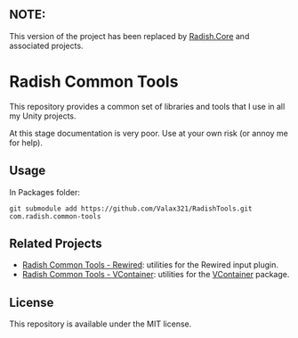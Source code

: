 ## NOTE: 
This version of the project has been replaced by [Radish.Core](https://github.com/Valax321/Radish.Core) and associated projects.

# Radish Common Tools

This repository provides a common set of libraries and tools that I use in all my Unity projects.

At this stage documentation is very poor. Use at your own risk (or annoy me for help).

## Usage
In Packages folder:
```
git submodule add https://github.com/Valax321/RadishTools.git com.radish.common-tools
```

## Related Projects
- [Radish Common Tools - Rewired](https://github.com/Valax321/RadishTools.Rewired): utilities for the Rewired input plugin.
- [Radish Common Tools - VContainer](https://github.com/Valax321/RadishTools.VContainer): utilities for the [VContainer](https://github.com/hadashiA/VContainer) package.

## License
This repository is available under the MIT license.

